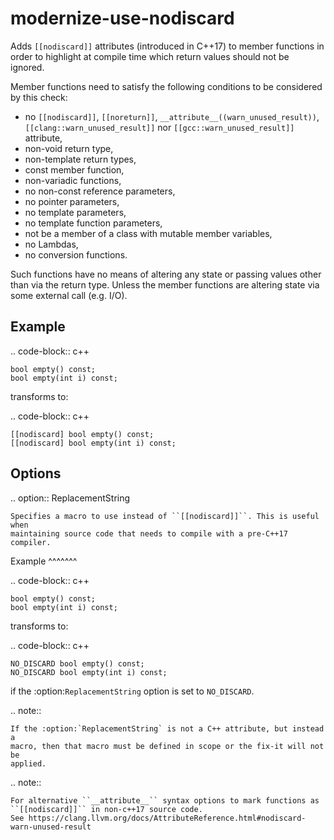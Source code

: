 modernize-use-nodiscard
=======================

Adds `[[nodiscard]]` attributes (introduced in C++17) to member
functions in order to highlight at compile time which return values
should not be ignored.

Member functions need to satisfy the following conditions to be
considered by this check:

-   no `[[nodiscard]]`, `[[noreturn]]`,
    `__attribute__((warn_unused_result))`,
    `[[clang::warn_unused_result]]` nor `[[gcc::warn_unused_result]]`
    attribute,
-   non-void return type,
-   non-template return types,
-   const member function,
-   non-variadic functions,
-   no non-const reference parameters,
-   no pointer parameters,
-   no template parameters,
-   no template function parameters,
-   not be a member of a class with mutable member variables,
-   no Lambdas,
-   no conversion functions.

Such functions have no means of altering any state or passing values
other than via the return type. Unless the member functions are altering
state via some external call (e.g. I/O).

Example
-------

.. code-block:: c++

    bool empty() const;
    bool empty(int i) const;

transforms to:

.. code-block:: c++

    [[nodiscard] bool empty() const;
    [[nodiscard] bool empty(int i) const;

Options
-------

.. option:: ReplacementString

    Specifies a macro to use instead of ``[[nodiscard]]``. This is useful when
    maintaining source code that needs to compile with a pre-C++17 compiler.

Example \^\^\^\^\^\^\^

.. code-block:: c++

    bool empty() const;
    bool empty(int i) const;

transforms to:

.. code-block:: c++

    NO_DISCARD bool empty() const;
    NO_DISCARD bool empty(int i) const;

if the :option:`ReplacementString` option is set to `NO_DISCARD`.

.. note::

    If the :option:`ReplacementString` is not a C++ attribute, but instead a 
    macro, then that macro must be defined in scope or the fix-it will not be 
    applied.

.. note::

    For alternative ``__attribute__`` syntax options to mark functions as
    ``[[nodiscard]]`` in non-c++17 source code.
    See https://clang.llvm.org/docs/AttributeReference.html#nodiscard-warn-unused-result
